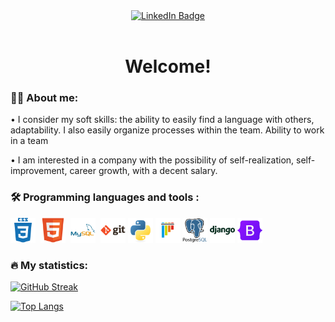 <div id="badges" align="center">
  <a href="https://www.linkedin.com/in/krasovskihia/">
    <img src="https://img.shields.io/badge/LinkedIn-Profile-informational?style=flat&logo=linkedin&logoColor=white&color=0D76A8" alt="LinkedIn Badge"/>
  </a>
  
</div>

<div align="center">
  <img src="https://komarev.com/ghpvc/?username=Xamerzaev&style=flat-square&color=blue" alt=""/>
   <h1>
  Welcome!
</h1>
 </div>
 




        
### :man_technologist: About me:

• I consider my soft skills: the ability to easily find a language with others, adaptability. I also easily organize processes within the team. Ability to work in a team

• I am interested in a company with the possibility of self-realization, self-improvement, career growth, with a decent salary.



### :hammer_and_wrench: Programming languages and tools :
<div>
  <img src="https://github.com/devicons/devicon/blob/master/icons/css3/css3-plain-wordmark.svg"  title="CSS3" alt="CSS" width="40" height="40"/>&nbsp;
  <img src="https://github.com/devicons/devicon/blob/master/icons/html5/html5-original.svg" title="HTML5" alt="HTML" width="40" height="40"/>&nbsp;
  <img src="https://github.com/devicons/devicon/blob/master/icons/mysql/mysql-original-wordmark.svg" title="MySQL"  alt="MySQL" width="40" height="40"/>&nbsp;
  <img src="https://github.com/devicons/devicon/blob/master/icons/git/git-original-wordmark.svg" title="Git" **alt="Git" width="40" height="40"/>
  <img src="https://github.com/devicons/devicon/blob/master/icons/python/python-original.svg" title="Python" **alt="Python" width="40" height="40"/>
  <img src="https://github.com/devicons/devicon/blob/master/icons/pytest/pytest-original.svg" title="Selenium" **alt="Selenium" width="40" height="40"/>
  <img src="https://github.com/devicons/devicon/blob/master/icons/postgresql/postgresql-original-wordmark.svg" title="PostgreSQL" **alt="PostgreSQL" width="40" height="40"/>
  <img src="https://github.com/devicons/devicon/blob/master/icons/django/django-plain-wordmark.svg" title="Django" **alt="Django" width="40" height="40"/>
  <img src="https://github.com/devicons/devicon/blob/master/icons/bootstrap/bootstrap-original.svg" title="Bootstrap" **alt="Bootstrap" width="40" height="40"/>


 ### :fire: My statistics:


        
[![GitHub Streak](http://github-readme-streak-stats.herokuapp.com?user=Xamerzaev&theme=dark&background=000000)](https://git.io/streak-stats)

    


        
[![Top Langs](https://github-readme-stats.vercel.app/api/top-langs/?username=Xamerzaev&layout=compact&theme=vision-friendly-dark)](https://github.com/anuraghazra/github-readme-stats)
